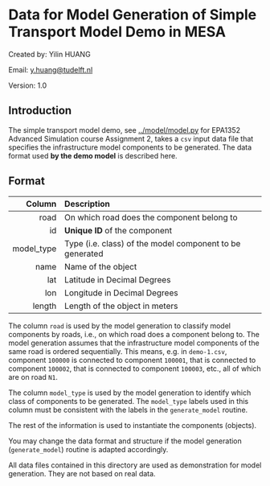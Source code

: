 # Data for Model Generation of Simple Transport Model Demo in MESA

Created by: 
Yilin HUANG 

Email:
y.huang@tudelft.nl

Version:
1.0

## Introduction

The simple transport model demo, see [../model/model.py](../model.py) for EPA1352 Advanced Simulation course Assignment 2, takes a `csv` input data file that specifies the infrastructure model components to be generated. The data format used **by the demo model** is described here. 

## Format

| Column    | Description   |
|----------:|:--------------|
| road      | On which road does the component belong to |
| id        | **Unique ID** of the component |
| model_type| Type (i.e. class) of the model component to be generated|
| name      | Name of the object |
| lat       | Latitude in Decimal Degrees|
| lon       | Longitude in Decimal Degrees |
| length    | Length of the object in meters |

The column `road` is used by the model generation to classify model components by roads, i.e., on which road does a component belong to. The model generation assumes that the infrastructure model components of the same road is ordered sequentially. This means, e.g. in `demo-1.csv`, component `100000` is connected to component `100001`, that is connected to component `100002`, that is connected to component `100003`, etc., all of which are on road `N1`. 

The column `model_type` is used by the model generation to identify which class of components to be generated. The `model_type` labels used in this column must be consistent with the labels in the `generate_model` routine. 

The rest of the information is used to instantiate the components (objects). 

You may change the data format and structure if the model generation (`generate_model`) routine is adapted accordingly. 

All data files contained in this directory are used as demonstration for model generation. They are not based on real data. 

